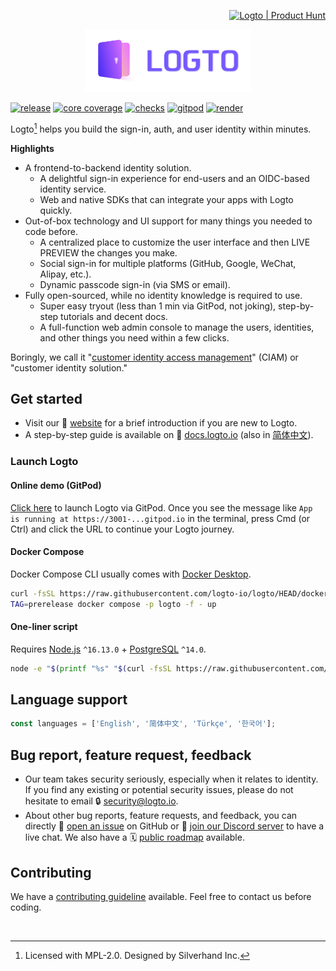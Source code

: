 <p align="right">
  <a href="https://www.producthunt.com/posts/logto?utm_source=badge-featured&utm_medium=badge&utm_souce=badge-logto" target="_blank"><img src="https://api.producthunt.com/widgets/embed-image/v1/featured.svg?post_id=352638&theme=neutral" alt="Logto | Product Hunt" width="200" /></a>
</p>

<p align="center">
  <a href="https://logto.io" target="_blank" align="center" alt="Logto Logo">
    <img src="./logo.png" height="100">
  </a>
</p>

[![release](https://img.shields.io/github/v/release/logto-io/logto?color=7958FF)](https://github.com/logto-io/logto/releases)
[![core coverage](https://img.shields.io/codecov/c/github/logto-io/logto?label=core%20coverage)](https://app.codecov.io/gh/logto-io/logto)
[![checks](https://img.shields.io/github/checks-status/logto-io/logto/master)](https://github.com/logto-io/logto/actions?query=branch%3Amaster)
[![gitpod](https://img.shields.io/badge/gitpod-available-f09439)](https://gitpod.io/#https://github.com/logto-io/logto)
[![render](https://img.shields.io/badge/render-deploy-5364e9)](https://render.com/deploy?repo=https://github.com/logto-io/logto)

Logto[^info] helps you build the sign-in, auth, and user identity within minutes.

**Highlights**

- A frontend-to-backend identity solution.
  - A delightful sign-in experience for end-users and an OIDC-based identity service.
  - Web and native SDKs that can integrate your apps with Logto quickly.
- Out-of-box technology and UI support for many things you needed to code before.
  - A centralized place to customize the user interface and then LIVE PREVIEW the changes you make.
  - Social sign-in for multiple platforms (GitHub, Google, WeChat, Alipay, etc.).
  - Dynamic passcode sign-in (via SMS or email).
- Fully open-sourced, while no identity knowledge is required to use.
  - Super easy tryout (less than 1 min via GitPod, not joking), step-by-step tutorials and decent docs.
  - A full-function web admin console to manage the users, identities, and other things you need within a few clicks.

Boringly, we call it "[customer identity access management](https://en.wikipedia.org/wiki/Customer_identity_access_management)" (CIAM) or "customer identity solution."

## Get started

- Visit our 🎨 [website](https://logto.io) for a brief introduction if you are new to Logto.
- A step-by-step guide is available on 📖 [docs.logto.io](https://docs.logto.io) (also in [简体中文](https://docs.logto.io/zh-cn)).

### Launch Logto

#### Online demo (GitPod)

[Click here](https://gitpod.io/#https://github.com/logto-io/logto) to launch Logto via GitPod. Once you see the message like `App is running at https://3001-...gitpod.io` in the terminal, press Cmd (or Ctrl) and click the URL to continue your Logto journey.

#### Docker Compose

Docker Compose CLI usually comes with [Docker Desktop](https://www.docker.com/products/docker-desktop).

```bash
curl -fsSL https://raw.githubusercontent.com/logto-io/logto/HEAD/docker-compose.yml | \
TAG=prerelease docker compose -p logto -f - up
```

#### One-liner script

Requires [Node.js](https://nodejs.org/) `^16.13.0` + [PostgreSQL](https://postgresql.org/) `^14.0`.

```bash
node -e "$(printf "%s" "$(curl -fsSL https://raw.githubusercontent.com/logto-io/logto/HEAD/install.js)")"
```

## Language support

```ts
const languages = ['English', '简体中文', 'Türkçe', '한국어'];
```

## Bug report, feature request, feedback

- Our team takes security seriously, especially when it relates to identity. If you find any existing or potential security issues, please do not hesitate to email 🔒 [security@logto.io](mailto:security@logto.io).
- About other bug reports, feature requests, and feedback, you can directly 🙋 [open an issue](https://github.com/logto-io/logto/issues/new) on GitHub or 💬 [join our Discord server](https://discord.gg/UEPaF3j5e6) to have a live chat. We also have a 🗓️ [public roadmap](https://github.com/orgs/logto-io/projects/5) available.

## Contributing

We have a [contributing guideline](https://github.com/logto-io/logto/blob/master/.github/CONTRIBUTING.md) available. Feel free to contact us before coding.

<br/>

[^info]: Licensed with MPL-2.0. Designed by Silverhand Inc.
